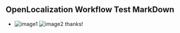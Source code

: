 ## OpenLocalization Workflow Test MarkDown
* ![image1](.\38808300-eaf3-4565-baa7-57888a9487b5.PNG)   ![image2](.\e4d93ab3-5ea8-489d-8646-ccf155c09e77.png) 
thanks!